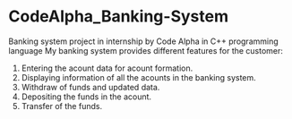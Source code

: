 # CodeAlpha_Banking-System
Banking system project in internship by Code Alpha in C++ programming language
My banking system provides different features for the customer:
1. Entering the acount data for acount formation.
2. Displaying information of all the acounts in the banking system.
3. Withdraw of funds and updated data.
4. Depositing the funds in the acount.
5. Transfer of the funds.
